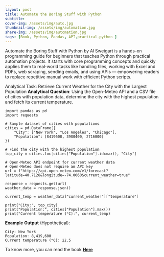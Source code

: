 ```yaml
---
layout: post
title: Automate the Boring Stuff with Python
subtitle: 
cover-img: /assets/img/auto.jpg
thumbnail-img: /assets/img/automation.jpg
share-img: /assets/img/automation.jpg
tags: [Book, Python, Pandas, API,practical-python ]
---
```


Automate the Boring Stuff with Python by Al Sweigart is a hands-on programming guide for beginners that teaches Python through practical automation projects.
It starts with core programming concepts and quickly applies them to real-world tasks like handling files, working with Excel and PDFs, web scraping, sending emails, 
and using APIs — empowering readers to replace repetitive manual work with efficient Python scripts.

Analytical Task: Retrieve Current Weather for the City with the Largest Population
**Analytical** **Question**:
Using the Open-Meteo API and a CSV file of cities with population data, determine the city with the highest population and fetch its current temperature.
```
import pandas as pd
import requests

# Sample dataset of cities with populations
cities = pd.DataFrame({
    "City": ["New York", "Los Angeles", "Chicago"],
    "Population": [8419600, 3980400, 2716000]
})

# Find the city with the highest population
top_city = cities.loc[cities["Population"].idxmax(), "City"]

# Open-Meteo API endpoint for current weather data
# Open-Meteo does not require an API key
url = f"https://api.open-meteo.com/v1/forecast?latitude=40.7128&longitude=-74.0060&current_weather=true"

response = requests.get(url)
weather_data = response.json()

current_temp = weather_data["current_weather"]["temperature"]

print("City:", top_city)
print("Population:", cities["Population"].max())
print("Current temperature (°C):", current_temp)
```

**Example** **Output** (Hypothetical):
```
City: New York
Population: 8,419,600
Current temperature (°C): 22.5
```




To know more, you can read the book [**Here**]([https://edu.anarcho-copy.org/Programming%20Languages/Python/Automate%20the%20Boring%20Stuff%20with%20Python.pdf])

